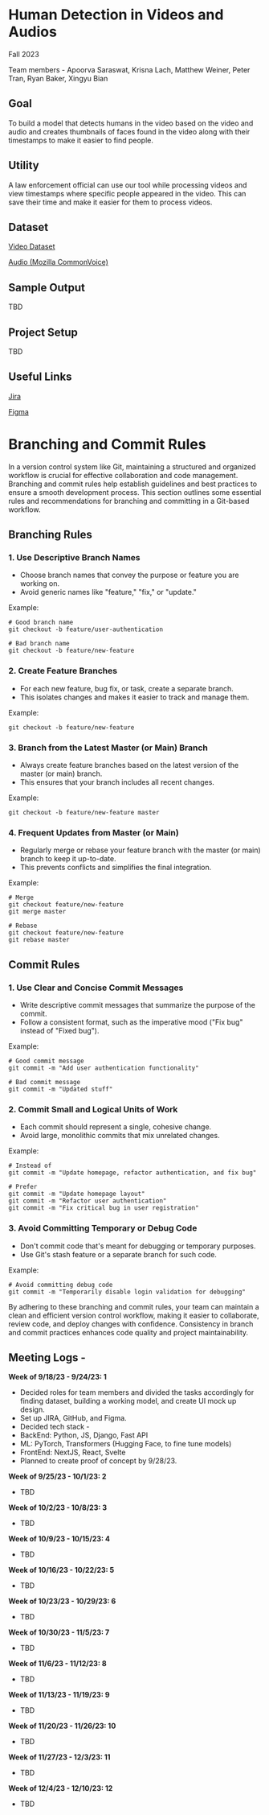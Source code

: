 # Human Detection in Videos and Audios

Fall 2023

Team members - Apoorva Saraswat, Krisna Lach, Matthew Weiner, Peter Tran, Ryan Baker, Xingyu Bian

## Goal

To build a model that detects humans in the video based on the video and audio and creates thumbnails of faces found in the video along with their timestamps to make it easier to find people.

## Utility

A law enforcement official can use our tool while processing videos and view timestamps where specific people appeared in the video. This can save their time and make it easier for them to process videos.

## Dataset

[Video Dataset](https://github.com/xiaobai1217/Awesome-Video-Datasets)

[Audio (Mozilla CommonVoice)](https://commonvoice.mozilla.org/en/datasets)

## Sample Output

TBD

## Project Setup

TBD

## Useful Links
[Jira](https://rwbaker.atlassian.net/jira/software/projects/OM596/boards/2)

[Figma](https://www.figma.com/files/team/1287890789852400861)

# Branching and Commit Rules

In a version control system like Git, maintaining a structured and organized workflow is crucial for effective collaboration and code management. Branching and commit rules help establish guidelines and best practices to ensure a smooth development process. This section outlines some essential rules and recommendations for branching and committing in a Git-based workflow.

## Branching Rules

### 1. **Use Descriptive Branch Names**

   - Choose branch names that convey the purpose or feature you are working on.
   - Avoid generic names like "feature," "fix," or "update."

   Example:
   ```shell
   # Good branch name
   git checkout -b feature/user-authentication

   # Bad branch name
   git checkout -b feature/new-feature
   ```

### 2. **Create Feature Branches**

   - For each new feature, bug fix, or task, create a separate branch.
   - This isolates changes and makes it easier to track and manage them.

   Example:
   ```shell
   git checkout -b feature/new-feature
   ```

### 3. **Branch from the Latest Master (or Main) Branch**

   - Always create feature branches based on the latest version of the master (or main) branch.
   - This ensures that your branch includes all recent changes.

   Example:
   ```shell
   git checkout -b feature/new-feature master
   ```

### 4. **Frequent Updates from Master (or Main)**

   - Regularly merge or rebase your feature branch with the master (or main) branch to keep it up-to-date.
   - This prevents conflicts and simplifies the final integration.

   Example:
   ```shell
   # Merge
   git checkout feature/new-feature
   git merge master

   # Rebase
   git checkout feature/new-feature
   git rebase master
   ```

## Commit Rules

### 1. **Use Clear and Concise Commit Messages**

   - Write descriptive commit messages that summarize the purpose of the commit.
   - Follow a consistent format, such as the imperative mood ("Fix bug" instead of "Fixed bug").

   Example:
   ```shell
   # Good commit message
   git commit -m "Add user authentication functionality"

   # Bad commit message
   git commit -m "Updated stuff"
   ```

### 2. **Commit Small and Logical Units of Work**

   - Each commit should represent a single, cohesive change.
   - Avoid large, monolithic commits that mix unrelated changes.

   Example:
   ```shell
   # Instead of
   git commit -m "Update homepage, refactor authentication, and fix bug"

   # Prefer
   git commit -m "Update homepage layout"
   git commit -m "Refactor user authentication"
   git commit -m "Fix critical bug in user registration"
   ```

### 3. **Avoid Committing Temporary or Debug Code**

   - Don't commit code that's meant for debugging or temporary purposes.
   - Use Git's stash feature or a separate branch for such code.

   Example:
   ```shell
   # Avoid committing debug code
   git commit -m "Temporarily disable login validation for debugging"
   ```

By adhering to these branching and commit rules, your team can maintain a clean and efficient version control workflow, making it easier to collaborate, review code, and deploy changes with confidence. Consistency in branch and commit practices enhances code quality and project maintainability.
## Meeting Logs -

**Week of 9/18/23 - 9/24/23: 1**

- Decided roles for team members and divided the tasks accordingly for finding dataset, building a working model, and create UI mock up design.
- Set up JIRA, GitHub, and Figma.
- Decided tech stack -
- BackEnd: Python, JS, Django, Fast API
- ML: PyTorch, Transformers (Hugging Face, to fine tune models)
- FrontEnd: NextJS, React, Svelte
- Planned to create proof of concept by 9/28/23.

**Week of 9/25/23 - 10/1/23: 2**
- TBD

**Week of 10/2/23 - 10/8/23: 3**
- TBD

**Week of 10/9/23 - 10/15/23: 4**
- TBD

**Week of 10/16/23 - 10/22/23: 5**
- TBD

**Week of 10/23/23 - 10/29/23: 6**
- TBD

**Week of 10/30/23 - 11/5/23: 7**
- TBD

**Week of 11/6/23 - 11/12/23: 8**
- TBD

**Week of 11/13/23 - 11/19/23: 9**
- TBD

**Week of 11/20/23 - 11/26/23: 10**
- TBD

**Week of 11/27/23 - 12/3/23: 11**
- TBD

**Week of 12/4/23 - 12/10/23: 12**
- TBD

